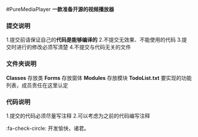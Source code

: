 #PureMediaPlayer
**一款准备开源的视频播放器**
### 提交说明
1.提交前请保证自己的**代码是能够编译的**
2.不提交无效果、不能使用的代码
3.提交时进行的修改必须写清楚
4.不提交与代码无关的文件


### 文件夹说明
**Classes** 存放类
**Forms** 存放窗体
**Modules** 存放模块
**TodoList.txt** 要实现的功能列表，成员责任在这里认定

### 代码说明
1.提交的代码必须尽量写注释
2.可以考虑为之前的代码编写注释

:fa-check-circle: 开发愉快，诸君。
